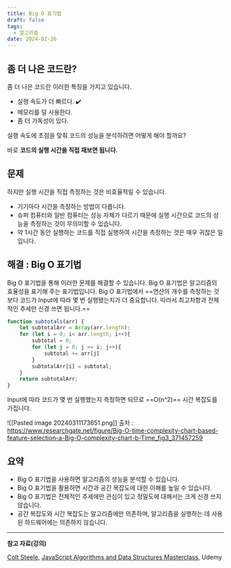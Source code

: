 ```yaml
---
title: Big O 표기법
draft: false
tags:
  - 알고리즘
date: 2024-02-26
---
```

## 좀 더 나은 코드란?

좀 더 나은 코드란 이러한 특징을 가지고 있습니다.

- 실행 속도가 더 빠르다. ✔️
- 메모리를 덜 사용한다.
- 좀 더 가독성이 있다.

실행 속도에 초점을 맞춰 코드의 성능을 분석하려면 어떻게 해야 할까요? 

바로 **코드의 실행 시간을 직접 재보면 됩니다.**

## 문제

하지만 실행 시간을 직접 측정하는 것은 비효율적일 수 있습니다.

- 기기마다 시간을 측정하는 방법이 다릅니다.
- 슈퍼 컴퓨터와 일반 컴퓨터는 성능 자체가 다르기 때문에 실행 시간으로 코드의 성능을 측정하는 것이 무의미할 수 있습니다.
- 약 1시간 동안 실행하는 코드를 직접 실행하여 시간을 측정하는 것은 매우 귀찮은 일입니다.

## 해결 : Big O 표기법

Big O 표기법을 통해 이러한 문제를 해결할 수 있습니다. Big O 표기법은 알고리즘의 효율성을 표기해 주는 표기법입니다. Big O 표기법에서 ==연산의 개수를 측정하는 것보다 코드가 Input에 따라 몇 번 실행됐는지가 더 중요합니다. 따라서 최고차항과 전체적인 추세만 신경 쓰면 됩니다.==

```js
function subtotals(arr) {
	let subtotalArr = Array(arr.length);
	for (let i = 0; i< arr.length; i++){
		subtotal = 0;
		for (let j = 0; j <= i; j++){
			subtotal += arr[j]
		}
		subtotalArr[i] = subtotal;
	}
	return subtotalArr;
}
```

Input에 따라 코드가 몇 번 실행했는지 측정하면 되므로 ==O(n^2)== 시간 복잡도를 가집니다.

![[Pasted image 20240311173651.png]]
출처 : https://www.researchgate.net/figure/Big-O-time-complexity-chart-based-feature-selection-a-Big-O-complexity-chart-b-Time_fig3_371457259

## 요약

- Big O 표기법을 사용하면 알고리즘의 성능을 분석할 수 있습니다.
- Big O 표기법을 활용하면 시간과 공간 복잡도에 대한 이해를 높일 수 있습니다.
- Big O 표기법은 전체적인 추세에만 관심이 있고 정밀도에 대해서는 크게 신경 쓰지 않습니다.
- 공간 복잡도와 시간 복잡도는 알고리즘에만 의존하며, 알고리즘을 실행하는 데 사용된 하드웨어에는 의존하지 않습니다.

---

**참고 자료(강의)**

[Colt Steele](https://www.udemy.com/user/coltsteele/), [JavaScript Algorithms and Data Structures Masterclass](https://www.udemy.com/course/js-algorithms-and-data-structures-masterclass/), Udemy

